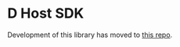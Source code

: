 # D Host SDK

Development of this library has moved to [this repo](https://github.com/extism/d-sdk#readme).

